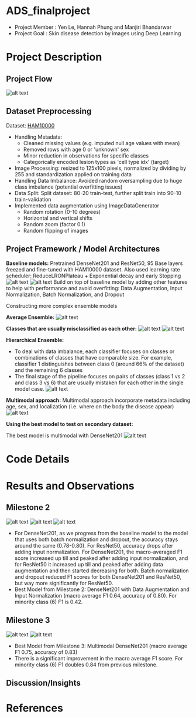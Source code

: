 # ADS_finalproject
* Project Member : Yen Le, Hannah Phung and Manjiri Bhandarwar
* Project Goal : Skin disease detection by images using Deep Learning 

# Project Description

## Project Flow
![alt text](https://github.com/hannahphung/ADS_finalproject/blob/main/img/method.png)

## Dataset Preprocessing

Dataset: [HAM10000](https://www.kaggle.com/datasets/kmader/skin-cancer-mnist-ham10000)

* Handling Metadata:
  * Cleaned missing values (e.g. imputed null age values with mean)
  * Removed rows with age 0 or 'unknown' sex
  * Minor reduction in observations for specific classes
  * Categorically encoded lesion types as 'cell type idx' (target)
* Image Processing: resized to 125x100 pixels, normalized by dividing by 255 and standardization applied on training data
* Handling Data Imbalance: Avoided random oversampling due to huge class imbalance (potential overfitting issues)
* Data Split: Split dataset: 80-20 train-test, further split train into 90-10 train-validation
* Implemented data augmentation using ImageDataGenerator
  * Random rotation (0-10 degrees)
  * Horizontal and vertical shifts
  * Random zoom (factor 0.1)
  * Random flipping of images

## Project Framework / Model Architectures
**Baseline models:** Pretrained DenseNet201 and ResNet50, 95 Base layers freezed and fine-tuned with HAM10000 dataset. Also used learning rate scheduler: ReduceLRONPlateau + Exponential decay and early Stopping
![alt text](https://github.com/hannahphung/ADS_finalproject/blob/main/img/res.png)
![alt text](https://github.com/hannahphung/ADS_finalproject/blob/main/img/dense.png)
Build on top of baseline model by adding other features to help with performance and avoid overfitting: Data Augmentation, Input Normalization, Batch Normalization, and Dropout

Constructing more complex ensemble models 

**Average Ensemble:** 
![alt text](https://github.com/hannahphung/ADS_finalproject/blob/main/img/average_ensemble.png)

**Classes that are usually misclassified as each other:**
![alt text](https://github.com/hannahphung/ADS_finalproject/blob/main/img/class12.png)
![alt text](https://github.com/hannahphung/ADS_finalproject/blob/main/img/class36.png)

**Hierarchical Ensemble:** 
- To deal with data imbalance, each classifier focuses on classes or combinations of classes that have comparable size. For example, classifier 1 distinguishes between class 0 (around 66% of the dataset) and the remaining 6 classes
- The final stage of the pipeline focuses on pairs of classes (class 1 vs 2 and class 3 vs 6)  that are usually mistaken for each other in the single model case. 
![alt text](https://github.com/hannahphung/ADS_finalproject/blob/main/img/hierachical.png)

**Multimodal approach:** 
Multimodal approach incorporate metadata including age, sex, and localization (i.e. where on the body the disease appear)
![alt text](https://github.com/hannahphung/ADS_finalproject/blob/main/img/multimodal.png)

**Using the best model to test on secondary dataset:** 

The best model is multimodal with DenseNet201
![alt text](https://github.com/hannahphung/ADS_finalproject/blob/main/img/secondary_data.png)

# Code Details


# Results and Observations

## Milestone 2

![alt text](https://github.com/hannahphung/ADS_finalproject/blob/main/img/download-5.png)
![alt text](https://github.com/hannahphung/ADS_finalproject/blob/main/img/download-6.png)
![alt text](https://github.com/hannahphung/ADS_finalproject/blob/main/img/download-7.png)

* For DenseNet201, as we progress from the baseline model to the model that uses both batch normalization and dropout, the accuracy stays around the same (0.78-0.80). For ResNet50, accuracy drops after adding input normalization. For DenseNet201, the macro-averaged F1 score increased up till and peaked after adding input normalization, and for ResNet50 it increased up till and peaked after adding data augmentation and then started decreasing for both. Batch normalization and dropout reduced F1 scores for both DenseNet201 and ResNet50, but way more significantly for ResNet50.
* Best Model from Milestone 2: DenseNet201 with Data Augmentation and Input Normalization (macro average F1 0.64, accuracy of 0.80). For minority class (6) F1 is 0.42.

## Milestone 3

![alt text](https://github.com/hannahphung/ADS_finalproject/blob/main/img/download-1.png)
![alt text](https://github.com/hannahphung/ADS_finalproject/blob/main/img/f1scorem3.png)

* Best Model from Milestone 3: Multimodal DenseNet201 (macro average F1 0.75, accuracy of 0.83)
* There is a significant improvement in the macro average F1 score. For minority class (6) F1 doubles 0.84 from previous milestone.

## Discussion/Insights



# References




